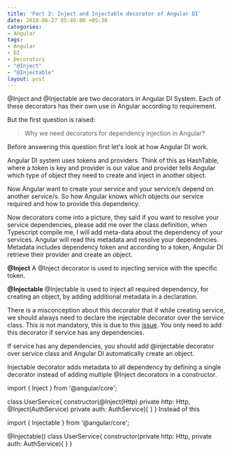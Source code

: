 ```yaml
---
title: 'Part 2: Inject and Injectable decorator of Angular DI'
date: 2018-06-27 05:48:00 +05:30
categories:
- Angular
tags:
- Angular
- DI
- Decorators
- "@Inject"
- "@Injectable"
layout: post
---
```


@Inject and @Injectable are two decorators in Angular DI System. Each of these decorators has their own use in Angular according to requirement.

But the first question is raised: 
> Why we need decorators for dependency injection in Angular?

Before answering this question first let's look at how Angular DI work.

Angular DI system uses tokens and providers. Think of this as HashTable, where a token is key and provider is our value and provider tells Angular which type of object they need to create and inject in another object.

Now Angular want to create your service and your service/s depend on another service/s. So how Angular knows which objects our service required and how to provide this dependency.

Now decorators come into a picture, they said if you want to resolve your service dependencies, please add me over the class definition, when Typescript compile me, I will add meta-data about the dependency of your services. Angular will read this metadata and resolve your dependencies. Metadata includes dependency token and according to a token, Angular DI retrieve their provider and create an object. 

**@Inject**
A @Inject decorator is used to injecting service with the specific token.

**@Injectable**
@Injectable is used to inject all required dependency, for creating an object, by adding additional metadata in a declaration.

There is a misconception about this decorator that if while creating service, we should always need to declare the injectable decorator over the service class. This is not mandatory, this is due to this [issue](https://github.com/angular/angular/issues/13820).
You only need to add this decorator if service has any dependencies.

If service has any dependencies, you should add @injectable decorator over service class and Angular DI automatically create an object.

Injectable decorator adds metadata to all dependency by defining a single decorator instead of adding multiple @Inject decorators in a constructor.

import { Inject } from  '@angular/core';

class UserService{
   constructor(@Inject(Http) private http: Http, @Inject(AuthService) private auth: AuthService){
   }
}
Instead of this

import { Injectable } from  '@angular/core';

@Injectable()
class UserService{
   constructor(private http: Http, private auth: AuthService){
   }
}



